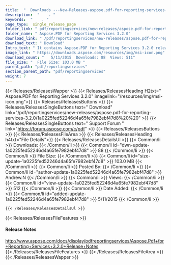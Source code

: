 ```yaml
---
title:  "  Downloads ---New-Releases-aspose.pdf-for-reporting-services-3.2.0 . " 
description:  "    . " 
keywords:  "    . " 
page_type:  single_release_page
folder_link: " pdf/reportingservices/new-releases/aspose.pdf-for-reporting-services-3.2.0/"
folder_name: " Aspose.PDF for Reporting Services 3.2.0"
download_link: " /pdf/reportingservices/new-releases/aspose.pdf-for-reporting-services-3.2.0/1a0225fed52246d4a65fe7982ebf47d8"
download_text: " Download"
Intro_text: " It contains Aspose.PDF for Reporting Services 3.2.0 release."
image_link: " https://downloads.aspose.com/resources/img/msi-icon.png"
download_count: "   5/11/2015  Downloads: 88  Views: 511"
file_size: "  File Size: 103.0 MB "
parent_path: "pdf/reportingservices"
section_parent_path: "pdf/reportingservices"
weight: 7 
---
```


{{< Releases/ReleasesWapper >}}
  {{< Releases/ReleasesHeading H2txt=" Aspose.PDF for Reporting Services 3.2.0" imagelink="/resources/img/msi-icon.png">}}
  {{< Releases/ReleasesButtons >}}
    {{< Releases/ReleasesSingleButtons text=" Download" link="/pdf/reportingservices/new-releases/aspose.pdf-for-reporting-services-3.2.0/1a0225fed52246d4a65fe7982ebf47d8%20%20" >}}
    {{< Releases/ReleasesSingleButtons text=" Support Forum " link="https://forum.aspose.com/c/pdf" >}}
  {{< Releases/ReleasesButtons >}}
  {{< Releases/ReleasesFileArea >}}
    {{< Releases/ReleasesHeading h4txt="File Details">}}
    {{< Releases/ReleasesDetailsUl >}}
            {{< Common/li  >}} Downloads: {{< /Common/li >}} 
      {{< Common/li id="dwn-update-1a0225fed52246d4a65fe7982ebf47d8" >}} 88 {{< /Common/li >}} 
      {{< Common/li  >}} File Size: {{< /Common/li >}} 
      {{< Common/li id="size-update-1a0225fed52246d4a65fe7982ebf47d8" >}} 103.0 MB {{< /Common/li >}} 
      {{< Common/li  >}} Posted By: {{< /Common/li >}} 
      {{< Common/li id="author-update-1a0225fed52246d4a65fe7982ebf47d8" >}} Andrew.N {{< /Common/li >}} 
      {{< Common/li  >}} Views: {{< /Common/li >}} 
      {{< Common/li id="view-update-1a0225fed52246d4a65fe7982ebf47d8" >}} 512 {{< /Common/li >}} 
      {{< Common/li  >}} Date Added: {{< /Common/li >}} 
      {{< Common/li id="added-update-1a0225fed52246d4a65fe7982ebf47d8" >}} 5/11/2015 {{< /Common/li >}} 

    {{< /Releases/ReleasesDetailsUl >}}

  {{< Releases/ReleasesFileFeatures >}}
      <h4>Release Notes</h4><div><a href="http://www.aspose.com/docs/display/pdfreportingservices/Aspose.Pdf+for+Reporting+Services+3.2.0+Release+Notes">http://www.aspose.com/docs/display/pdfreportingservices/Aspose.Pdf+for+Reporting+Services+3.2.0+Release+Notes</a></div>
  {{< /Releases/ReleasesFileFeatures >}}
 {{< /Releases/ReleasesFileArea >}}
{{< /Releases/ReleasesWapper >}}


